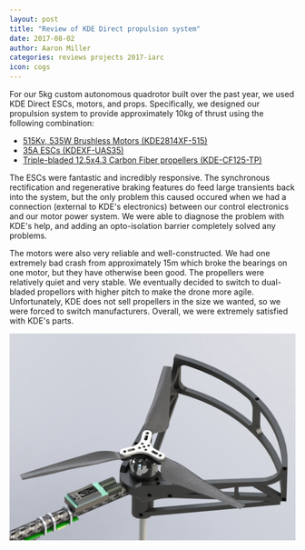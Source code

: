 ```yaml
---
layout: post
title: "Review of KDE Direct propulsion system"
date: 2017-08-02
author: Aaron Miller
categories: reviews projects 2017-iarc
icon: cogs
---
```


For our 5kg custom autonomous quadrotor built over the past year, we used KDE Direct ESCs, motors, and props.  Specifically, we designed our propulsion system to provide approximately 10kg of thrust using the following combination:

- [515Kv, 535W Brushless Motors (KDE2814XF-515)](https://www.kdedirect.com/products/kde2814xf-515)
- [35A ESCs (KDEXF-UAS35)](https://www.kdedirect.com/products/kdexf-uas35)
- [Triple-bladed 12.5x4.3 Carbon Fiber propellers (KDE-CF125-TP)](https://www.kdedirect.com/products/kde-cf125-tp)

The ESCs were fantastic and incredibly responsive.  The synchronous rectification and regenerative braking features do feed large transients back into the system, but the only problem this caused occured when we had a connection (external to KDE's electronics) between our control electronics and our motor power system.  We were able to diagnose the problem with KDE's help, and adding an opto-isolation barrier completely solved any problems.

The motors were also very reliable and well-constructed.  We had one extremely bad crash from approximately 15m which broke the bearings on one motor, but they have otherwise been good.  The propellers were relatively quiet and very stable.  We eventually decided to switch to dual-bladed propellors with higher pitch to make the drone more agile.  Unfortunately, KDE does not sell propellers in the size we wanted, so we were forced to switch manufacturers.  Overall, we were extremely satisfied with KDE's parts.

![Render of mounted propeller](/assets/images/posts/post-iarc-kde-review.png)
